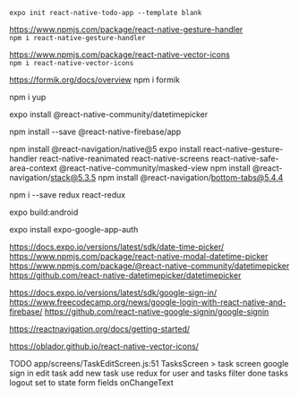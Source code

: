 `expo init react-native-todo-app --template blank`

<https://www.npmjs.com/package/react-native-gesture-handler>  
`npm i react-native-gesture-handler`

<https://www.npmjs.com/package/react-native-vector-icons>  
`npm i react-native-vector-icons`

<https://formik.org/docs/overview>
npm i formik

npm i yup

expo install @react-native-community/datetimepicker

npm install --save @react-native-firebase/app

npm install @react-navigation/native@5
expo install react-native-gesture-handler react-native-reanimated react-native-screens react-native-safe-area-context @react-native-community/masked-view
npm install @react-navigation/stack@5.3.5
npm install @react-navigation/bottom-tabs@5.4.4

npm i --save redux react-redux

expo build:android



expo install expo-google-app-auth


https://docs.expo.io/versions/latest/sdk/date-time-picker/
https://www.npmjs.com/package/react-native-modal-datetime-picker
https://www.npmjs.com/package/@react-native-community/datetimepicker
https://github.com/react-native-datetimepicker/datetimepicker

https://docs.expo.io/versions/latest/sdk/google-sign-in/
https://www.freecodecamp.org/news/google-login-with-react-native-and-firebase/
https://github.com/react-native-google-signin/google-signin

https://reactnavigation.org/docs/getting-started/

https://oblador.github.io/react-native-vector-icons/

TODO
app/screens/TaskEditScreen.js:51
TasksScreen > task screen
google sign in
edit task
add new task
use redux for user and tasks
filter done tasks
logout
set to state form fields
onChangeText
